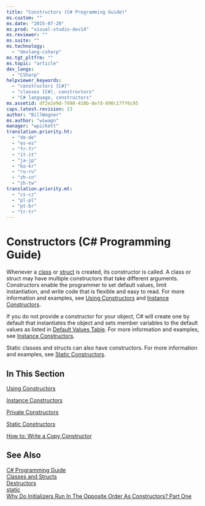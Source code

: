 ```yaml
---
title: "Constructors (C# Programming Guide)"
ms.custom: ""
ms.date: "2015-07-20"
ms.prod: "visual-studio-dev14"
ms.reviewer: ""
ms.suite: ""
ms.technology: 
  - "devlang-csharp"
ms.tgt_pltfrm: ""
ms.topic: "article"
dev_langs: 
  - "CSharp"
helpviewer_keywords: 
  - "constructors [C#]"
  - "classes [C#], constructors"
  - "C# language, constructors"
ms.assetid: df2e2e9d-7998-418b-8e7d-890c17ff6c95
caps.latest.revision: 23
author: "BillWagner"
ms.author: "wiwagn"
manager: "wpickett"
translation.priority.ht: 
  - "de-de"
  - "es-es"
  - "fr-fr"
  - "it-it"
  - "ja-jp"
  - "ko-kr"
  - "ru-ru"
  - "zh-cn"
  - "zh-tw"
translation.priority.mt: 
  - "cs-cz"
  - "pl-pl"
  - "pt-br"
  - "tr-tr"
---
```

# Constructors (C# Programming Guide)
Whenever a [class](../../../csharp\language-reference\keywords/class.md) or [struct](../../../csharp\language-reference\keywords/struct.md) is created, its constructor is called. A class or struct may have multiple constructors that take different arguments. Constructors enable the programmer to set default values, limit instantiation, and write code that is flexible and easy to read. For more information and examples, see [Using Constructors](../../../csharp\programming-guide\classes-and-structs/using-constructors.md) and [Instance Constructors](../../../csharp\programming-guide\classes-and-structs/instance-constructors.md).  
  
 If you do not provide a constructor for your object, C# will create one by default that instantiates the object and sets member variables to the default values as listed in [Default Values Table](../../../csharp\language-reference\keywords/default-values-table.md). For more information and examples, see [Instance Constructors](../../../csharp\programming-guide\classes-and-structs/instance-constructors.md).  
  
 Static classes and structs can also have constructors. For more information and examples, see [Static Constructors](../../../csharp\programming-guide\classes-and-structs/static-constructors.md).  
  
## In This Section  
 [Using Constructors](../../../csharp\programming-guide\classes-and-structs/using-constructors.md)  
  
 [Instance Constructors](../../../csharp\programming-guide\classes-and-structs/instance-constructors.md)  
  
 [Private Constructors](../../../csharp\programming-guide\classes-and-structs/private-constructors.md)  
  
 [Static Constructors](../../../csharp\programming-guide\classes-and-structs/static-constructors.md)  
  
 [How to: Write a Copy Constructor](../../../csharp\programming-guide\classes-and-structs/how-to-write-a-copy-constructor.md)  
  
## See Also  
 [C# Programming Guide](../../../csharp\programming-guide/index.md)   
 [Classes and Structs](../../../csharp\programming-guide\classes-and-structs/index.md)   
 [Destructors](../../../csharp\programming-guide\classes-and-structs/destructors.md)   
 [static](../../../csharp\language-reference\keywords/static.md)   
 [Why Do Initializers Run In The Opposite Order As Constructors? Part One](http://go.microsoft.com/fwlink/?LinkId=112374)